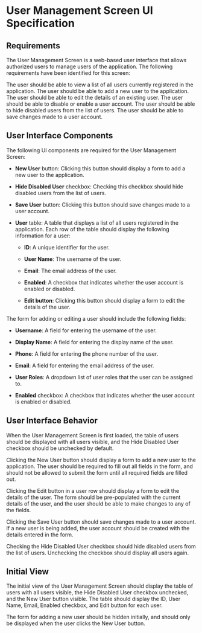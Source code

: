 # User Management Screen UI Specification
## Requirements

The User Management Screen is a web-based user interface that allows authorized users to manage users of the application. The following requirements have been identified for this screen:

The user should be able to view a list of all users currently registered in the application.
The user should be able to add a new user to the application.
The user should be able to edit the details of an existing user.
The user should be able to disable or enable a user account.
The user should be able to hide disabled users from the list of users.
The user should be able to save changes made to a user account.

## User Interface Components

The following UI components are required for the User Management Screen:

- **New User** button: Clicking this button should display a form to add a new user to the application.

- **Hide Disabled User** checkbox: Checking this checkbox should hide disabled users from the list of users.

- **Save User** button: Clicking this button should save changes made to a user account.

- **User** table: A table that displays a list of all users registered in the application. Each row of the table should display the following information for a user:

  - **ID**: A unique identifier for the user.

  - **User Name**: The username of the user.

  - **Email**: The email address of the user.

  - **Enabled**: A checkbox that indicates whether the user account is enabled or disabled.

  - **Edit button**: Clicking this button should display a form to edit the details of the user.

The form for adding or editing a user should include the following fields:

- **Username**: A field for entering the username of the user.

- **Display Name**: A field for entering the display name of the user.

- **Phone**: A field for entering the phone number of the user.

- **Email**: A field for entering the email address of the user.

- **User Roles**: A dropdown list of user roles that the user can be assigned to.

- **Enabled** checkbox: A checkbox that indicates whether the user account is enabled or disabled.

## User Interface Behavior

When the User Management Screen is first loaded, the table of users should be displayed with all users visible, and the Hide Disabled User checkbox should be unchecked by default.

Clicking the New User button should display a form to add a new user to the application. The user should be required to fill out all fields in the form, and should not be allowed to submit the form until all required fields are filled out.

Clicking the Edit button in a user row should display a form to edit the details of the user. The form should be pre-populated with the current details of the user, and the user should be able to make changes to any of the fields.

Clicking the Save User button should save changes made to a user account. If a new user is being added, the user account should be created with the details entered in the form.

Checking the Hide Disabled User checkbox should hide disabled users from the list of users. Unchecking the checkbox should display all users again.

## Initial View

The initial view of the User Management Screen should display the table of users with all users visible, the Hide Disabled User checkbox unchecked, and the New User button visible. The table should display the ID, User Name, Email, Enabled checkbox, and Edit button for each user.

The form for adding a new user should be hidden initially, and should only be displayed when the user clicks the New User button.
